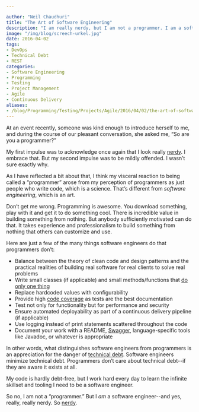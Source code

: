 ```yaml
---

author: "Neil Chaudhuri"
title: "The Art of Software Engineering"
description: "I am really nerdy, but I am not a programmer. I am a software engineer."
image: "/img/blog/screech-urkel.jpg"
date: 2016-04-02
tags:
- DevOps
- Technical Debt
- REST
categories: 
- Software Engineering
- Programming
- Testing
- Project Management
- Agile
- Continuous Delivery
aliases:
- /blog/Programming/Testing/Projects/Agile/2016/04/02/the-art-of-software-engineering
---
```


At an event recently, someone was kind enough to introduce herself to me, and during the course of our pleasant 
conversation, she asked me, “So are you a programmer?” 

My first impulse was to acknowledge once again that I look really 
[nerdy](http://www.projectcasting.com/wp-content/uploads/2015/02/Saved-By-the-Bell-Screech.jpg).  I embrace that. But my second impulse was 
to be mildly offended. I wasn’t sure exactly why.

As I have reflected a bit about that, I think my visceral reaction to being called a “programmer” arose from my 
perception of programmers as just people who write code, which is a science. That’s different from *software engineering*, 
which is an art.

Don’t get me wrong. Programming is awesome. You download something, play with it and get it to do something cool. 
There is incredible value in building something from nothing. But anybody sufficiently motivated can do that. It takes 
experience and professionalism to build something from nothing that others can customize and use.

Here are just a few of the many things software engineers do that programmers don’t:

* Balance between the theory of clean code and design patterns and the practical realities of building real software for real clients to solve real problems
* Write small classes (if applicable) and small methods/functions that [do only one thing](http://www.oodesign.com/single-responsibility-principle.html)
* Replace hardcoded values with configurability
* Provide high [code coverage](http://stackoverflow.com/questions/195008/what-is-code-coverage-and-how-do-you-measure-it) as tests are the best documentation
* Test not only for functionality but for performance and security
* Ensure automated deployability as part of a continuous delivery pipeline (if applicable)
* Use logging instead of print statements scattered throughout the code
* Document your work with a README, [Swagger](http://swagger.io/getting-started/), language-specific tools like Javadoc, or whatever is appropriate

In other words, what distinguishes software engineers from programmers is an appreciation for the danger of 
[technical debt](https://en.wikipedia.org/wiki/Technical_debt). Software engineers minimize technical debt. Programmers 
don’t care about technical debt--if they are aware it exists at all.

My code is hardly debt-free, but I work hard every day to learn the infinite skillset and tooling I need to be a software engineer.

So no, I am not a “programmer.” But I *am* a software engineer--and yes, really, really nerdy. So [nerdy](http://www.urbandictionary.com/define.php?term=Nerdy).
